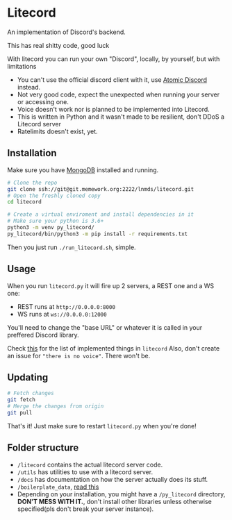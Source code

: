# Litecord
An implementation of Discord's backend.

This has real shitty code, good luck

With litecord you can run your own "Discord", locally, by yourself, but with limitations
 * You can't use the official discord client with it, use [Atomic Discord](https://git.memework.org/heatingdevice/atomic-discord) instead.
 * Not very good code, expect the unexpected when running your server or accessing one.
 * Voice doesn't work nor is planned to be implemented into Litecord.
 * This is written in Python and it wasn't made to be resilient, don't DDoS a Litecord server
 * Ratelimits doesn't exist, yet.

## Installation

Make sure you have [MongoDB](https://www.mongodb.com/) installed and running.

```bash
# Clone the repo
git clone ssh://git@git.memework.org:2222/lnmds/litecord.git
# Open the freshly cloned copy
cd litecord

# Create a virtual enviroment and install dependencies in it
# Make sure your python is 3.6+
python3 -m venv py_litecord/
py_litecord/bin/python3 -m pip install -r requirements.txt
```

Then you just run `./run_litecord.sh`, simple.

## Usage
When you run `litecord.py` it will fire up 2 servers, a REST one and a WS one:
 * REST runs at `http://0.0.0.0:8000`
 * WS runs at `ws://0.0.0.0:12000`

You'll need to change the "base URL" or whatever it is called in your preffered Discord library.

Check [this](https://git.memework.org/lnmds/litecord/issues/2) for the list of implemented things in `litecord`
Also, don't create an issue for `"there is no voice"`. There won't be.

## Updating
```bash
# Fetch changes
git fetch
# Merge the changes from origin
git pull
```
That's it! Just make sure to restart `litecord.py` when you're done!

## Folder structure
 * `/litecord` contains the actual litecord server code.
 * `/utils` has utilities to use with a litecord server.
 * `/docs` has documentation on how the server actually does its stuff.
 * `/boilerplate_data`, [read this](https://git.memework.org/lnmds/litecord/src/master/boilerplate_data/README.md)
 * Depending on your installation, you might have a `/py_litecord` directory,
 **DON'T MESS WITH IT.**, don't install other libraries unless otherwise specified(pls don't break your server instance).
